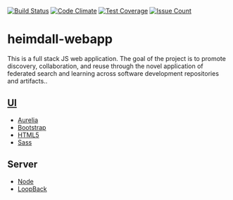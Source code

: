 [![Build Status](https://travis-ci.org/Project-Heimdall/heimdall-webapp.svg?branch=master)](https://travis-ci.org/Project-Heimdall/heimdall-webapp) [![Code Climate](https://codeclimate.com/github/Project-Heimdall/heimdall-webapp/badges/gpa.svg)](https://codeclimate.com/github/Project-Heimdall/heimdall-webapp) [![Test Coverage](https://codeclimate.com/github/Project-Heimdall/heimdall-webapp/badges/coverage.svg)](https://codeclimate.com/github/Project-Heimdall/heimdall-webapp/coverage) [![Issue Count](https://codeclimate.com/github/Project-Heimdall/heimdall-webapp/badges/issue_count.svg)](https://codeclimate.com/github/Project-Heimdall/heimdall-webapp)

# heimdall-webapp

This is a full stack JS web application.  The goal of the project is to promote discovery, collaboration, and reuse through the novel application of federated search and learning across software development repositories and artifacts..

## [UI](client)
- [Aurelia](http://www.aurelia.io)
- [Bootstrap](http://getbootstrap.com/)
- [HTML5](https://developer.mozilla.org/en-US/docs/Web/Guide/HTML/HTML5)
- [Sass](http://sass-lang.com/)

## Server
- [Node](http://www.nodejs.org)
- [LoopBack](http://loopback.io)
